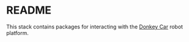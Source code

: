 # README #

This stack contains packages for interacting with the [Donkey Car](http://www.donkeycar.com/) robot platform.
